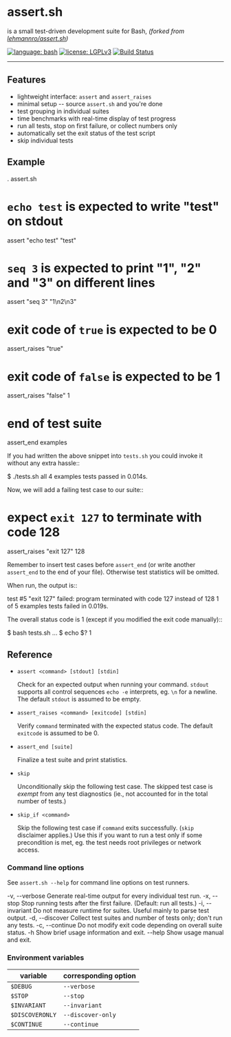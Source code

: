 # assert.sh

is a small test-driven development suite for Bash, *(forked from [lehmannro/assert.sh](https://github.com/lehmannro/assert.sh))*

[![language: bash](https://img.shields.io/badge/language-bash-447799.svg?style=flat-square)]()
[![license: LGPLv3](https://img.shields.io/badge/license-LGPLv3-447799.svg?style=flat-square)](https://github.com/joseluis/assert.sh/blob/master/LICENSE)
[![Build Status](https://img.shields.io/travis/joseluis/assert.sh/master.svg)](https://travis-ci.org/joseluis/assert.sh)

---


## Features

- lightweight interface: ``assert`` and ``assert_raises``
- minimal setup -- source ``assert.sh`` and you're done
- test grouping in individual suites
- time benchmarks with real-time display of test progress
- run all tests, stop on first failure, or collect numbers only
- automatically set the exit status of the test script
- skip individual tests


## Example

  . assert.sh

  # `echo test` is expected to write "test" on stdout
  assert "echo test" "test"
  # `seq 3` is expected to print "1", "2" and "3" on different lines
  assert "seq 3" "1\n2\n3"
  # exit code of `true` is expected to be 0
  assert_raises "true"
  # exit code of `false` is expected to be 1
  assert_raises "false" 1
  # end of test suite
  assert_end examples

If you had written the above snippet into ``tests.sh`` you could invoke it
without any extra hassle::

  $ ./tests.sh
  all 4 examples tests passed in 0.014s.

Now, we will add a failing test case to our suite::

  # expect `exit 127` to terminate with code 128
  assert_raises "exit 127" 128

Remember to insert test cases before `assert_end` (or write another
`assert_end` to the end of your file). Otherwise test statistics will be
omitted.

When run, the output is::

  test #5 "exit 127" failed:
          program terminated with code 127 instead of 128
  1 of 5 examples tests failed in 0.019s.

The overall status code is 1 (except if you modified the exit code manually)::

  $ bash tests.sh
  ...
  $ echo $?
  1


## Reference

- `assert <command> [stdout] [stdin]`

  Check for an expected output when running your command. `stdout` supports all
  control sequences ``echo -e`` interprets, eg. ``\n`` for a newline. The
  default `stdout` is assumed to be empty.

- `assert_raises <command> [exitcode] [stdin]`

  Verify `command` terminated with the expected status code. The default
  `exitcode` is assumed to be 0.

- `assert_end [suite]`

  Finalize a test suite and print statistics.

- `skip`

  Unconditionally skip the following test case.  The skipped test case is
  *exempt* from any test diagnostics (ie., not accounted for in the total
  number of tests.)

- `skip_if <command>`

  Skip the following test case if `command` exits successfully.  (``skip``
  disclaimer applies.)  Use this if you want to run a test only if some
  precondition is met, eg. the test needs root privileges or network access.


### Command line options

See `assert.sh --help` for command line options on test runners.

  -v, --verbose    Generate real-time output for every individual test run.
  -x, --stop       Stop running tests after the first failure.
                   (Default: run all tests.)
  -i, --invariant  Do not measure runtime for suites. Useful mainly to parse
                   test output.
  -d, --discover   Collect test suites and number of tests only; don't run any
                   tests.
  -c, --continue   Do not modify exit code depending on overall suite status.
  -h               Show brief usage information and exit.
  --help           Show usage manual and exit.


### Environment variables

variable        | corresponding option
--------------- | -------------------
`$DEBUG`        | `--verbose`
`$STOP`         | `--stop`
`$INVARIANT`    | `--invariant`
`$DISCOVERONLY` | `--discover-only`
`$CONTINUE`     | `--continue`

